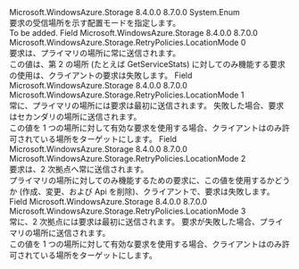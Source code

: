 <Type Name="LocationMode" FullName="Microsoft.WindowsAzure.Storage.RetryPolicies.LocationMode">
  <TypeSignature Language="C#" Value="public enum LocationMode" />
  <TypeSignature Language="ILAsm" Value=".class public auto ansi sealed LocationMode extends System.Enum" />
  <TypeSignature Language="DocId" Value="T:Microsoft.WindowsAzure.Storage.RetryPolicies.LocationMode" />
  <TypeSignature Language="VB.NET" Value="Public Enum LocationMode" />
  <TypeSignature Language="F#" Value="type LocationMode = " />
  <AssemblyInfo>
    <AssemblyName>Microsoft.WindowsAzure.Storage</AssemblyName>
    <AssemblyVersion>8.4.0.0</AssemblyVersion>
    <AssemblyVersion>8.7.0.0</AssemblyVersion>
  </AssemblyInfo>
  <Base>
    <BaseTypeName>System.Enum</BaseTypeName>
  </Base>
  <Docs>
    <summary>
            要求の受信場所を示す配置モードを指定します。
            </summary>
    <remarks>To be added.</remarks>
  </Docs>
  <Members>
    <Member MemberName="PrimaryOnly">
      <MemberSignature Language="C#" Value="PrimaryOnly" />
      <MemberSignature Language="ILAsm" Value=".field public static literal valuetype Microsoft.WindowsAzure.Storage.RetryPolicies.LocationMode PrimaryOnly = int32(0)" />
      <MemberSignature Language="DocId" Value="F:Microsoft.WindowsAzure.Storage.RetryPolicies.LocationMode.PrimaryOnly" />
      <MemberSignature Language="VB.NET" Value="PrimaryOnly" />
      <MemberSignature Language="F#" Value="PrimaryOnly = 0" Usage="Microsoft.WindowsAzure.Storage.RetryPolicies.LocationMode.PrimaryOnly" />
      <MemberType>Field</MemberType>
      <AssemblyInfo>
        <AssemblyName>Microsoft.WindowsAzure.Storage</AssemblyName>
        <AssemblyVersion>8.4.0.0</AssemblyVersion>
        <AssemblyVersion>8.7.0.0</AssemblyVersion>
      </AssemblyInfo>
      <ReturnValue>
        <ReturnType>Microsoft.WindowsAzure.Storage.RetryPolicies.LocationMode</ReturnType>
      </ReturnValue>
      <MemberValue>0</MemberValue>
      <Docs>
        <summary>
            要求は、プライマリの場所に常に送信されます。
            </summary>
        <remarks>
            この値は、第 2 の場所 (たとえば GetServiceStats) に対してのみ機能する要求の使用は、クライアントの要求は失敗します。
            </remarks>
      </Docs>
    </Member>
    <Member MemberName="PrimaryThenSecondary">
      <MemberSignature Language="C#" Value="PrimaryThenSecondary" />
      <MemberSignature Language="ILAsm" Value=".field public static literal valuetype Microsoft.WindowsAzure.Storage.RetryPolicies.LocationMode PrimaryThenSecondary = int32(1)" />
      <MemberSignature Language="DocId" Value="F:Microsoft.WindowsAzure.Storage.RetryPolicies.LocationMode.PrimaryThenSecondary" />
      <MemberSignature Language="VB.NET" Value="PrimaryThenSecondary" />
      <MemberSignature Language="F#" Value="PrimaryThenSecondary = 1" Usage="Microsoft.WindowsAzure.Storage.RetryPolicies.LocationMode.PrimaryThenSecondary" />
      <MemberType>Field</MemberType>
      <AssemblyInfo>
        <AssemblyName>Microsoft.WindowsAzure.Storage</AssemblyName>
        <AssemblyVersion>8.4.0.0</AssemblyVersion>
        <AssemblyVersion>8.7.0.0</AssemblyVersion>
      </AssemblyInfo>
      <ReturnValue>
        <ReturnType>Microsoft.WindowsAzure.Storage.RetryPolicies.LocationMode</ReturnType>
      </ReturnValue>
      <MemberValue>1</MemberValue>
      <Docs>
        <summary>
            常に、プライマリの場所には要求は最初に送信されます。 失敗した場合、要求はセカンダリの場所に送信されます。
            </summary>
        <remarks>
            この値を 1 つの場所に対して有効な要求を使用する場合、クライアントはのみ許可されている場所をターゲットにします。
            </remarks>
      </Docs>
    </Member>
    <Member MemberName="SecondaryOnly">
      <MemberSignature Language="C#" Value="SecondaryOnly" />
      <MemberSignature Language="ILAsm" Value=".field public static literal valuetype Microsoft.WindowsAzure.Storage.RetryPolicies.LocationMode SecondaryOnly = int32(2)" />
      <MemberSignature Language="DocId" Value="F:Microsoft.WindowsAzure.Storage.RetryPolicies.LocationMode.SecondaryOnly" />
      <MemberSignature Language="VB.NET" Value="SecondaryOnly" />
      <MemberSignature Language="F#" Value="SecondaryOnly = 2" Usage="Microsoft.WindowsAzure.Storage.RetryPolicies.LocationMode.SecondaryOnly" />
      <MemberType>Field</MemberType>
      <AssemblyInfo>
        <AssemblyName>Microsoft.WindowsAzure.Storage</AssemblyName>
        <AssemblyVersion>8.4.0.0</AssemblyVersion>
        <AssemblyVersion>8.7.0.0</AssemblyVersion>
      </AssemblyInfo>
      <ReturnValue>
        <ReturnType>Microsoft.WindowsAzure.Storage.RetryPolicies.LocationMode</ReturnType>
      </ReturnValue>
      <MemberValue>2</MemberValue>
      <Docs>
        <summary>
            要求は、2 次拠点へ常に送信されます。
            </summary>
        <remarks>
            プライマリの場所に対してのみ機能するための要求に、この値を使用するかどうか (作成、変更、および Api を削除)、クライアントで、要求は失敗します。
            </remarks>
      </Docs>
    </Member>
    <Member MemberName="SecondaryThenPrimary">
      <MemberSignature Language="C#" Value="SecondaryThenPrimary" />
      <MemberSignature Language="ILAsm" Value=".field public static literal valuetype Microsoft.WindowsAzure.Storage.RetryPolicies.LocationMode SecondaryThenPrimary = int32(3)" />
      <MemberSignature Language="DocId" Value="F:Microsoft.WindowsAzure.Storage.RetryPolicies.LocationMode.SecondaryThenPrimary" />
      <MemberSignature Language="VB.NET" Value="SecondaryThenPrimary" />
      <MemberSignature Language="F#" Value="SecondaryThenPrimary = 3" Usage="Microsoft.WindowsAzure.Storage.RetryPolicies.LocationMode.SecondaryThenPrimary" />
      <MemberType>Field</MemberType>
      <AssemblyInfo>
        <AssemblyName>Microsoft.WindowsAzure.Storage</AssemblyName>
        <AssemblyVersion>8.4.0.0</AssemblyVersion>
        <AssemblyVersion>8.7.0.0</AssemblyVersion>
      </AssemblyInfo>
      <ReturnValue>
        <ReturnType>Microsoft.WindowsAzure.Storage.RetryPolicies.LocationMode</ReturnType>
      </ReturnValue>
      <MemberValue>3</MemberValue>
      <Docs>
        <summary>
            常に、2 次拠点には要求は最初に送信されます。 要求が失敗した場合、プライマリの場所に送信されます。
            </summary>
        <remarks>
            この値を 1 つの場所に対して有効な要求を使用する場合、クライアントはのみ許可されている場所をターゲットにします。
            </remarks>
      </Docs>
    </Member>
  </Members>
</Type>